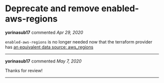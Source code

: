 # Deprecate and remove enabled-aws-regions

**yorinasub17** commented *Apr 29, 2020*

`enabled-aws-regions` is no longer needed now that the terraform provider has [an equivalent data source: aws_regions](https://www.terraform.io/docs/providers/aws/d/regions.html)
<br />
***


**yorinasub17** commented *May 7, 2020*

Thanks for review!
***

